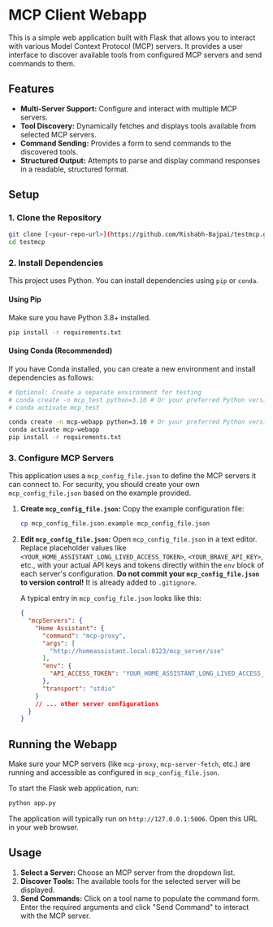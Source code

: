 # MCP Client Webapp

This is a simple web application built with Flask that allows you to interact with various Model Context Protocol (MCP) servers. It provides a user interface to discover available tools from configured MCP servers and send commands to them.

## Features

*   **Multi-Server Support:** Configure and interact with multiple MCP servers.
*   **Tool Discovery:** Dynamically fetches and displays tools available from selected MCP servers.
*   **Command Sending:** Provides a form to send commands to the discovered tools.
*   **Structured Output:** Attempts to parse and display command responses in a readable, structured format.

## Setup

### 1. Clone the Repository

```bash
git clone [<your-repo-url>](https://github.com/Rishabh-Bajpai/testmcp.git)
cd testmcp
```

### 2. Install Dependencies

This project uses Python. You can install dependencies using `pip` or `conda`.

#### Using Pip

Make sure you have Python 3.8+ installed.

```bash
pip install -r requirements.txt
```

#### Using Conda (Recommended)

If you have Conda installed, you can create a new environment and install dependencies as follows:

```bash
# Optional: Create a separate environment for testing
# conda create -n mcp_test python=3.10 # Or your preferred Python version
# conda activate mcp_test

conda create -n mcp-webapp python=3.10 # Or your preferred Python version
conda activate mcp-webapp
pip install -r requirements.txt
```

### 3. Configure MCP Servers

This application uses a `mcp_config_file.json` to define the MCP servers it can connect to. For security, you should create your own `mcp_config_file.json` based on the example provided.

1.  **Create `mcp_config_file.json`:**
    Copy the example configuration file:
    ```bash
    cp mcp_config_file.json.example mcp_config_file.json
    ```

2.  **Edit `mcp_config_file.json`:**
    Open `mcp_config_file.json` in a text editor. Replace placeholder values like `<YOUR_HOME_ASSISTANT_LONG_LIVED_ACCESS_TOKEN>`, `<YOUR_BRAVE_API_KEY>`, etc., with your actual API keys and tokens directly within the `env` block of each server's configuration. **Do not commit your `mcp_config_file.json` to version control!** It is already added to `.gitignore`.

    A typical entry in `mcp_config_file.json` looks like this:
    ```json
    {
      "mcpServers": {
        "Home Assistant": {
          "command": "mcp-proxy",
          "args": [
            "http://homeassistant.local:8123/mcp_server/sse"
          ],
          "env": {
            "API_ACCESS_TOKEN": "YOUR_HOME_ASSISTANT_LONG_LIVED_ACCESS_TOKEN"
          },
          "transport": "stdio"
        }
        // ... other server configurations
      }
    }
    ```

## Running the Webapp

Make sure your MCP servers (like `mcp-proxy`, `mcp-server-fetch`, etc.) are running and accessible as configured in `mcp_config_file.json`.

To start the Flask web application, run:

```bash
python app.py
```

The application will typically run on `http://127.0.0.1:5006`. Open this URL in your web browser.

## Usage

1.  **Select a Server:** Choose an MCP server from the dropdown list.
2.  **Discover Tools:** The available tools for the selected server will be displayed.
3.  **Send Commands:** Click on a tool name to populate the command form. Enter the required arguments and click "Send Command" to interact with the MCP server.

